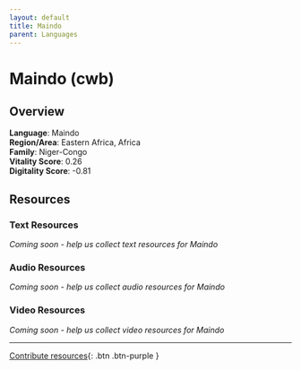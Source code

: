 ```yaml
---
layout: default
title: Maindo
parent: Languages
---
```


# Maindo (cwb)

## Overview

**Language**: Maindo  
**Region/Area**: Eastern Africa, Africa  
**Family**: Niger-Congo  
**Vitality Score**: 0.26  
**Digitality Score**: -0.81  

## Resources

### Text Resources
*Coming soon - help us collect text resources for Maindo*

### Audio Resources
*Coming soon - help us collect audio resources for Maindo*

### Video Resources
*Coming soon - help us collect video resources for Maindo*

---

[Contribute resources](https://fairtrain.github.io/){: .btn .btn-purple }
